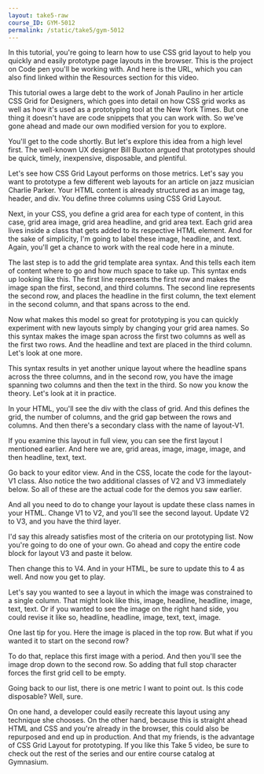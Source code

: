 ```yaml
---
layout: take5-raw
course_ID: GYM-5012
permalink: /static/take5/gym-5012
---
```

In this tutorial, you're going to learn how to use CSS grid layout to help you quickly and easily prototype page layouts in the browser. This is the project on Code pen you'll be working with. And here is the URL, which you can also find linked within the Resources section for this video. 

This tutorial owes a large debt to the work of Jonah Paulino in her article CSS Grid for Designers, which goes into detail on how CSS grid works as well as how it's used as a prototyping tool at the New York Times. But one thing it doesn't have are code snippets that you can work with. So we've gone ahead and made our own modified version for you to explore. 

You'll get to the code shortly. But let's explore this idea from a high level first. The well-known UX designer Bill Buxton argued that prototypes should be quick, timely, inexpensive, disposable, and plentiful. 

Let's see how CSS Grid Layout performs on those metrics. Let's say you want to prototype a few different web layouts for an article on jazz musician Charlie Parker. Your HTML content is already structured as an image tag, header, and div. You define three columns using CSS Grid Layout. 

Next, in your CSS, you define a grid area for each type of content, in this case, grid area image, grid area headline, and grid area text. Each grid area lives inside a class that gets added to its respective HTML element. And for the sake of simplicity, I'm going to label these image, headline, and text. Again, you'll get a chance to work with the real code here in a minute. 

The last step is to add the grid template area syntax. And this tells each item of content where to go and how much space to take up. This syntax ends up looking like this. The first line represents the first row and makes the image span the first, second, and third columns. The second line represents the second row, and places the headline in the first column, the text element in the second column, and that spans across to the end. 

Now what makes this model so great for prototyping is you can quickly experiment with new layouts simply by changing your grid area names. So this syntax makes the image span across the first two columns as well as the first two rows. And the headline and text are placed in the third column. Let's look at one more. 

This syntax results in yet another unique layout where the headline spans across the three columns, and in the second row, you have the image spanning two columns and then the text in the third. So now you know the theory. Let's look at it in practice. 

In your HTML, you'll see the div with the class of grid. And this defines the grid, the number of columns, and the grid gap between the rows and columns. And then there's a secondary class with the name of layout-V1. 

If you examine this layout in full view, you can see the first layout I mentioned earlier. And here we are, grid areas, image, image, image, and then headline, text, text. 

Go back to your editor view. And in the CSS, locate the code for the layout-V1 class. Also notice the two additional classes of V2 and V3 immediately below. So all of these are the actual code for the demos you saw earlier. 

And all you need to do to change your layout is update these class names in your HTML. Change V1 to V2, and you'll see the second layout. Update V2 to V3, and you have the third layer. 

I'd say this already satisfies most of the criteria on our prototyping list. Now you're going to do one of your own. Go ahead and copy the entire code block for layout V3 and paste it below. 

Then change this to V4. And in your HTML, be sure to update this to 4 as well. And now you get to play. 

Let's say you wanted to see a layout in which the image was constrained to a single column. That might look like this, image, headline, headline, image, text, text. Or if you wanted to see the image on the right hand side, you could revise it like so, headline, headline, image, text, text, image. 

One last tip for you. Here the image is placed in the top row. But what if you wanted it to start on the second row? 

To do that, replace this first image with a period. And then you'll see the image drop down to the second row. So adding that full stop character forces the first grid cell to be empty. 

Going back to our list, there is one metric I want to point out. Is this code disposable? Well, sure. 

On one hand, a developer could easily recreate this layout using any technique she chooses. On the other hand, because this is straight ahead HTML and CSS and you're already in the browser, this could also be repurposed and end up in production. And that my friends, is the advantage of CSS Grid Layout for prototyping. If you like this Take 5 video, be sure to check out the rest of the series and our entire course catalog at Gymnasium. 